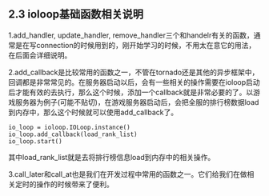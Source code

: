## 2.3 ioloop基础函数相关说明

1.add_handler, update_handler, remove_handler三个和handelr有关的函数，通常是在写connection的时候用到的，刚开始学习的时候，不用太在意它的用法，在后面会详细说明。

2.add_callback是比较常用的函数之一，不管在tornado还是其他的异步框架中，回调都是非常常见的。在服务器启动以后，会有一些相关的操作需要在ioloop启动后才能有效的去执行，那么这个时候，添加一个callback就是非常必要的了。以游戏服务器为例子(可能不贴切)，在游戏服务器启动后，会把全服的排行榜数据load到内存中，那么这个时候就可以使用add_callback了。
```
io_loop = ioloop.IOLoop.instance()
io_loop.add_callback(load_rank_list)
io_loop.start()
```
其中load_rank_list就是去将排行榜信息load到内存中的相关操作。


3.call_later和call_at也是我们在开发过程中常用的函数之一。它们给我们在做相关定时的操作的时候带来了便利。

